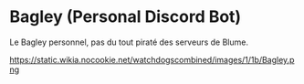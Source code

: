 # Bagley (Personal Discord Bot)
Le Bagley personnel, pas du tout piraté des serveurs de Blume.

https://static.wikia.nocookie.net/watchdogscombined/images/1/1b/Bagley.png
